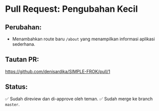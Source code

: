 # Pull Request: Pengubahan Kecil

## Perubahan:
- Menambahkan route baru `/about` yang menampilkan informasi aplikasi sederhana.

## Tautan PR:
https://github.com/denisardika/SIMPLE-FROK/pull/1

## Status:
✅ Sudah direview dan di-approve oleh teman.
✅ Sudah merge ke branch `master`.
